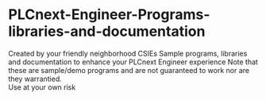 # PLCnext-Engineer-Programs-libraries-and-documentation
Created by your friendly neighborhood CSIEs
Sample programs, libraries and documentation to enhance your PLCnext Engineer experience
Note that these are sample/demo programs and are not guaranteed to work nor are they warrantied.  
Use at your own risk
